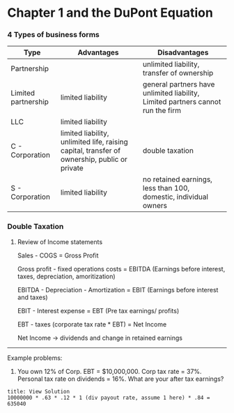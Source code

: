 # Chapter 1 and the DuPont Equation

### 4 Types of business forms

| Type                | Advantages                                                                                   | Disadvantages                                                                   | 
| ------------------- | -------------------------------------------------------------------------------------------- | ------------------------------------------------------------------------------- | 
| Partnership         |                                                                                              | unlimited liability, transfer of ownership                                      | 
| Limited partnership | limited liability                                                                            | general partners have unlimited liability, Limited partners cannot run the firm | 
| LLC                 | limited liability                                                                            |                                                                                 | 
| C - Corporation     | limited liability, unlimited life, raising capital, transfer of ownership, public or private | double taxation                                                                 | 
| S - Corporation     | limited liability                                                                            | no retained earnings, less than 100, domestic, individual owners                |                                                                                               |                                                                                 |     |
### Double Taxation
1. Review of Income statements

	Sales - COGS = Gross Profit

	Gross profit - fixed operations costs = EBITDA (Earnings before interest, taxes, depreciation, amoritization)

	EBITDA - Depreciation - Amortization = EBIT (Earnings before interest and taxes)

	EBIT - Interest expense = EBT (Pre tax earnings/ profits)

	EBT - taxes (corporate tax rate * EBT) = Net Income
	
	Net Income -> dividends and change in retained earnings
---
Example problems:

1.
	You own 12% of Corp. EBT = $10,000,000. Corp tax rate = 37%. Personal tax rate on dividends = 16%. What are your after tax earnings?

```ad-done
title: View Solution
10000000 * .63 * .12 * 1 (div payout rate, assume 1 here) * .84 = 635040
```

